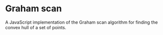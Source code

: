 
# Graham scan

A JavaScript implementation of the Graham scan algorithm for finding the convex hull of a set of points.
